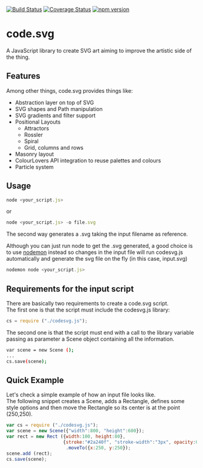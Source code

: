 [![Build Status](https://travis-ci.org/rubenafo/code.svg.svg?branch=master)](https://travis-ci.org/rubenafo/code.svg)
[![Coverage Status](https://coveralls.io/repos/github/rubenafo/code.svg/badge.svg?branch=master)](https://coveralls.io/github/rubenafo/code.svg?branch=master)
[![npm version](https://badge.fury.io/js/code.svg.svg)](https://badge.fury.io/js/code.svg)

# code.svg
A JavaScript library to create SVG art aiming to improve the artistic side of the thing.

## Features

Among other things, code.svg provides things like:

* Abstraction layer on top of SVG
* SVG shapes and Path manipulation
* SVG gradients and filter support
* Positional Layouts
  * Attractors
  * Rossler
  * Spiral
  * Grid, columns and rows
* Masonry layout
* ColourLovers API integration to reuse palettes and colours
* Particle system

## Usage 

```javascript
node <your_script.js>
```
or
```javascript
node <your_script.js> -o file.svg
```
The second way generates a .svg taking the input filename as reference.

Although you can just run node to get the .svg generated, a good choice is to use [nodemon](https://github.com/remy/nodemon) instead so changes in the input file will run codesvg.js automatically and generate the svg file on the fly (in this case, input.svg)

```javascript
nodemon node <your_script.js>
```

## Requirements for the input script

There are basically two requirements to create a code.svg script.   
The first one is that the script must include the codesvg.js library:

```javascript
cs = require ("./codesvg.js");
```

The second one is that the script must end with a call to the library variable passing as parameter a Scene object containing all the information.
```bash
var scene = new Scene ();
...
cs.save(scene);
```

## Quick Example

Let's check a simple example of how an input file looks like.   
The following snippet creates a Scene, adds a Rectangle, defines some style options and then move the Rectangle so its center
is at the point (250,250).

```javascript
var cs = require ("./codesvg.js");
var scene = new Scene({"width":800, "height":600});
var rect = new Rect ({width:100, height:80},
                     {stroke:"#2a240f", "stroke-width":"3px", opacity:0.6})
                      .moveTo({x:250, y:250});
scene.add (rect);
cs.save(scene);
```
